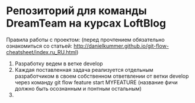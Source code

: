 # Репозиторий для команды DreamTeam на курсах LoftBlog

Правила работы с проектом: (перед прочтением обязательно ознакомиться со статьей: http://danielkummer.github.io/git-flow-cheatsheet/index.ru_RU.html)
  1. Разработку ведем в ветке develop
  2. Каждая поставленная задача реализуется отдельным разработчиком в своем собственном ответвлении от ветки develop через команду git flow feature start MYFEATURE (название фичи должно быть осознанным и понтным остальным)
  3. 
